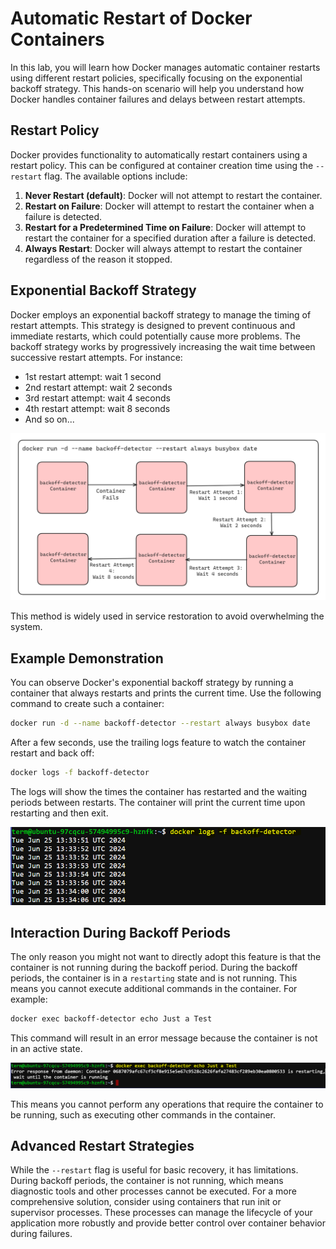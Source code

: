 # Automatic Restart of Docker Containers

In this lab, you will learn how Docker manages automatic container restarts using different restart policies, specifically focusing on the exponential backoff strategy. This hands-on scenario will help you understand how Docker handles container failures and delays between restart attempts.

## Restart Policy

Docker provides functionality to automatically restart containers using a restart policy. This can be configured at container creation time using the `--restart` flag. The available options include:

1. **Never Restart (default)**: Docker will not attempt to restart the container.
2. **Restart on Failure**: Docker will attempt to restart the container when a failure is detected.
3. **Restart for a Predetermined Time on Failure**: Docker will attempt to restart the container for a specified duration after a failure is detected.
4. **Always Restart**: Docker will always attempt to restart the container regardless of the reason it stopped.

## Exponential Backoff Strategy

Docker employs an exponential backoff strategy to manage the timing of restart attempts. This strategy is designed to prevent continuous and immediate restarts, which could potentially cause more problems. The backoff strategy works by progressively increasing the wait time between successive restart attempts. For instance:
- 1st restart attempt: wait 1 second
- 2nd restart attempt: wait 2 seconds
- 3rd restart attempt: wait 4 seconds
- 4th restart attempt: wait 8 seconds
- And so on...

![alt text](./images/backup-img.png)

This method is widely used in service restoration to avoid overwhelming the system.

## Example Demonstration

You can observe Docker's exponential backoff strategy by running a container that always restarts and prints the current time. Use the following command to create such a container:

```bash
docker run -d --name backoff-detector --restart always busybox date
```

After a few seconds, use the trailing logs feature to watch the container restart and back off:

```bash
docker logs -f backoff-detector
```

The logs will show the times the container has restarted and the waiting periods between restarts. The container will print the current time upon restarting and then exit.

![alt text](./images/auto-restart-01.PNG)

## Interaction During Backoff Periods

The only reason you might not want to directly adopt this feature is that the container is not running during the backoff period. During the backoff periods, the container is in a `restarting` state and is not running. This means you cannot execute additional commands in the container. For example:

```bash
docker exec backoff-detector echo Just a Test
```

This command will result in an error message because the container is not in an active state.

![alt text](./images/auto-restart-02.PNG)

This means you cannot perform any operations that require the container to be running, such as executing other commands in the container.

## Advanced Restart Strategies

While the `--restart` flag is useful for basic recovery, it has limitations. During backoff periods, the container is not running, which means diagnostic tools and other processes cannot be executed. For a more comprehensive solution, consider using containers that run init or supervisor processes. These processes can manage the lifecycle of your application more robustly and provide better control over container behavior during failures.
